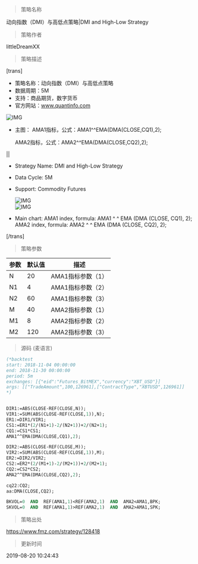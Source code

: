 
> 策略名称

动向指数（DMI）与高低点策略|DMI and High-Low Strategy

> 策略作者

littleDreamXX

> 策略描述

[trans]
- 策略名称：动向指数（DMI）与高低点策略
- 数据周期：5M
- 支持：商品期货，数字货币
- 官方网站：www.quantinfo.com



![IMG](https://www.fmz.com/upload/asset/739ea1e668541f362205d9b5acb43372.png)

- 主图：
  AMA1指标，公式：AMA1^^EMA(DMA(CLOSE,CQ1),2);

  AMA2指标，公式：AMA2^^EMA(DMA(CLOSE,CQ2),2);

||

- Strategy Name: DMI and High-Low Strategy
- Data Cycle: 5M
- Support: Commodity Futures

  ![IMG](https://www.fmz.com/upload/asset/e373cde011ba569f143e399a6f51528d.png)  
  ![IMG](https://www.fmz.com/upload/asset/9c51e404853a232c50c6ef12bb809e7d.png) 

- Main chart:
  AMA1 index, formula: AMA1 ^ ^ EMA (DMA (CLOSE, CQ1), 2);
  AMA2 index, formula: AMA2 ^ ^ EMA (DMA (CLOSE, CQ2), 2);

[/trans]

> 策略参数



|参数|默认值|描述|
|----|----|----|
|N|20|AMA1指标参数（1）|AMA1 index parameter(1)|
|N1|4|AMA1指标参数（2）|AMA1 index parameter(2)|
|N2|60|AMA1指标参数（3）|AMA1 index parameter(3)|
|M|40|AMA2指标参数（1）|AMA2 index parameter(1)|
|M1|8|AMA2指标参数（2）|AMA2 index parameter(2)|
|M2|120|AMA2指标参数（3）|AMA2 index parameter(3)|


> 源码 (麦语言)

``` pascal
(*backtest
start: 2018-11-04 00:00:00
end: 2018-11-30 00:00:00
period: 5m
exchanges: [{"eid":"Futures_BitMEX","currency":"XBT_USD"}]
args: [["TradeAmount",100,126961],["ContractType","XBTUSD",126961]]
*)


DIR1:=ABS(CLOSE-REF(CLOSE,N));
VIR1:=SUM(ABS(CLOSE-REF(CLOSE,1)),N);
ER1:=DIR1/VIR1;
CS1:=ER1*(2/(N1+1)-2/(N2+1))+2/(N2+1);
CQ1:=CS1*CS1;
AMA1^^EMA(DMA(CLOSE,CQ1),2);

DIR2:=ABS(CLOSE-REF(CLOSE,M));
VIR2:=SUM(ABS(CLOSE-REF(CLOSE,1)),M);
ER2:=DIR2/VIR2;
CS2:=ER2*(2/(M1+1)-2/(M2+1))+2/(M2+1);
CQ2:=CS2*CS2;
AMA2^^EMA(DMA(CLOSE,CQ2),2);

cq22:CQ2;
aa:DMA(CLOSE,CQ2);

BKVOL=0  AND  REF(AMA1,1)<REF(AMA2,1)  AND  AMA2<AMA1,BPK;
SKVOL=0  AND  REF(AMA1,1)>REF(AMA2,1)  AND  AMA2>AMA1,SPK;
```

> 策略出处

https://www.fmz.com/strategy/128418

> 更新时间

2019-08-20 10:24:43
